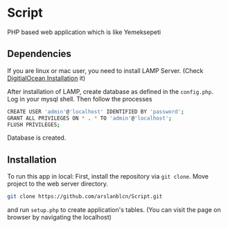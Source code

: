 # Script
PHP based web application which is like Yemeksepeti

## Dependencies

If you are linux or mac user, you need to install LAMP Server. (Check [DigitialOcean Installation](https://www.digitalocean.com/community/tutorials/how-to-install-linux-apache-mysql-php-lamp-stack-ubuntu-18-04) it)

After installation of LAMP, create database as defined in the `config.php`. Log in your mysql shell. Then follow the processes
```bash
CREATE USER 'admin'@'localhost' IDENTIFIED BY 'password';
GRANT ALL PRIVILEGES ON * . * TO 'admin'@'localhost';
FLUSH PRIVILEGES;
```
Database is created.

## Installation

To run this app in local: First, install the repository via `git clone`. Move project to the web server directory.

```bash
git clone https://github.com/arslanblcn/Script.git
```
and run `setup.php` to create application's tables. (You can visit the page on browser by navigating the localhost)
